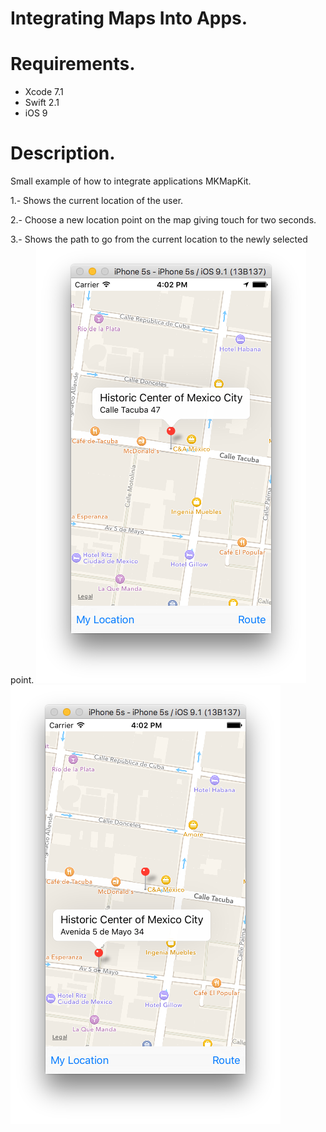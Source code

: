 # Integrating Maps Into Apps.

# Requirements.
- Xcode 7.1
- Swift 2.1
- iOS 9

# Description.
Small example of how to integrate applications MKMapKit.

1.- Shows the current location of the user.

2.- Choose a new location point on the map giving touch for two seconds.

3.- Shows the path to go from the current location to the newly selected point.
![ScreenShot](https://github.com/ingrichardavid/iOS-Repository/blob/master/IntegratingMapsIntoApps/sample_images/img_1.png)
![ScreenShot](https://github.com/ingrichardavid/iOS-Repository/blob/master/IntegratingMapsIntoApps/sample_images/img_2.png)
